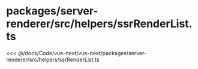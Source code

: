 # packages/server-renderer/src/helpers/ssrRenderList.ts

<<< @/docs/Code/vue-next/vue-next/packages/server-renderer/src/helpers/ssrRenderList.ts
